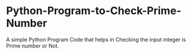 # Python-Program-to-Check-Prime-Number
A simple Python Program Code that helps in Checking the input  integer is Prime number or Not.
